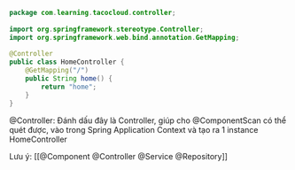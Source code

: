 ```java
package com.learning.tacocloud.controller;  
  
import org.springframework.stereotype.Controller;  
import org.springframework.web.bind.annotation.GetMapping;  
  
@Controller  
public class HomeController {  
	@GetMapping("/")  
	public String home() {  
		return "home";  
	}  
}
```

@Controller: Đánh dấu đây là Controller, giúp cho @ComponentScan có thể quét được, vào trong Spring Application Context và tạo ra 1 instance HomeController

Lưu ý: [[@Component @Controller @Service @Repository]]

